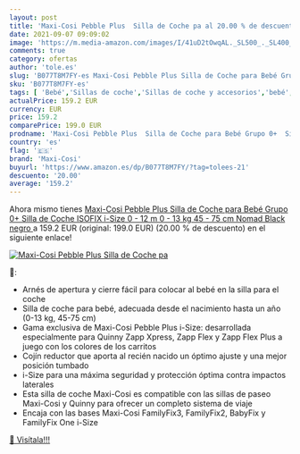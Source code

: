 ```yaml
---
layout: post
title: 'Maxi-Cosi Pebble Plus  Silla de Coche pa al 20.00 % de descuento'
date: 2021-09-07 09:09:02
image: 'https://m.media-amazon.com/images/I/41uD2tOwqAL._SL500_._SL400_.jpg'
comments: true
category: ofertas
author: 'tole.es'
slug: 'B077T8M7FY-es Maxi-Cosi Pebble Plus Silla de Coche para Bebé Grupo 0+...'
sku: 'B077T8M7FY-es'
tags: [ 'Bebé','Sillas de coche','Sillas de coche y accesorios','bebé','coche','de','isofix','maxi-cosi','silla', ]
actualPrice: 159.2 EUR
currency: EUR
price: 159.2
comparePrice: 199.0 EUR
prodname: 'Maxi-Cosi Pebble Plus  Silla de Coche para Bebé Grupo 0+  Silla de Coche ISOFIX  i-Size  0 - 12 m  0 - 13 kg  45 - 75 cm  Nomad Black  negro '
country: 'es'
flag: '🇪🇸'
brand: 'Maxi-Cosi'
buyurl: 'https://www.amazon.es/dp/B077T8M7FY/?tag=tolees-21'
descuento: '20.00'
average: '159.2'
---
```


Ahora mismo tienes [Maxi-Cosi Pebble Plus  Silla de Coche para Bebé Grupo 0+  Silla de Coche ISOFIX  i-Size  0 - 12 m  0 - 13 kg  45 - 75 cm  Nomad Black  negro ](https://www.amazon.es/dp/B077T8M7FY/?tag=tolees-21) a 159.2 EUR (original: 199.0 EUR) (20.00 %  de descuento) en el siguiente enlace!

[![Maxi-Cosi Pebble Plus  Silla de Coche pa](https://m.media-amazon.com/images/I/41uD2tOwqAL._SL500_._SL400_.jpg)](https://www.amazon.es/dp/B077T8M7FY/?tag=tolees-21)

🔎:

- Arnés de apertura y cierre fácil para colocar al bebé en la silla para el coche
- Silla de coche para bebé, adecuada desde el nacimiento hasta un año (0-13 kg, 45-75 cm)
- Gama exclusiva de Maxi-Cosi Pebble Plus i-Size: desarrollada especialmente para Quinny Zapp Xpress, Zapp Flex y Zapp Flex Plus a juego con los colores de los carritos
- Cojín reductor que aporta al recién nacido un óptimo ajuste y una mejor posición tumbado
- i-Size para una máxima seguridad y protección óptima contra impactos laterales
- Esta silla de coche Maxi-Cosi es compatible con las sillas de paseo Maxi-Cosi y Quinny para ofrecer un completo sistema de viaje
- Encaja con las bases Maxi-Cosi FamilyFix3, FamilyFix2, BabyFix y FamilyFix One i-Size

[🛒 Visítala!!!](https://www.amazon.es/dp/B077T8M7FY/?tag=tolees-21)
